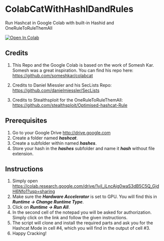 # ColabCatWithHashIDandRules
Run Hashcat in Google Colab with built-in Hashid and OneRuleToRuleThemAll

[![Open In Colab](https://colab.research.google.com/assets/colab-badge.svg)](https://colab.research.google.com/drive/1yil_iLncAjg0waS3dB5C5Q_GjdH6Nfo1?usp=sharing)

## Credits
1. This Repo and the Google Colab is based on the work of Somesh Kar. Somesh was a great inspiration. You can find his repo here: https://github.com/someshkar/colabcat

2. Credits to Daniel Miessler and his SecLists Repo: https://github.com/danielmiessler/SecLists

3. Credits to Stealthsploit for the OneRuleToRuleThemAll: https://github.com/stealthsploit/Optimised-hashcat-Rule

## Prerequisites
1. Go to your Google Drive http://drive.google.com
2. Create a folder named _**hashcat**_.
3. Create a subfolder within named _**hashes**_.
4. Store your hash in the _**hashes**_ subfolder and name it _**hash**_ without file extension.

## Instructions
1. Simply open https://colab.research.google.com/drive/1yil_iLncAjg0waS3dB5C5Q_GjdH6Nfo1?usp=sharing
2. Make sure the _**Hardware Accelerator**_ is set to GPU. You will find this in _**Runtime -> Change Runtime Type**_.
3. Click on _**Runtime -> Run All**_.
4. In the second cell of the notepad you will be asked for authorization. Simply click on the link and follow the given instructions.
5. The script will clone and install the required parts and ask you for the Hashcat Mode in cell #4, which you will find in the output of cell #3.
6. Happy Cracking!

